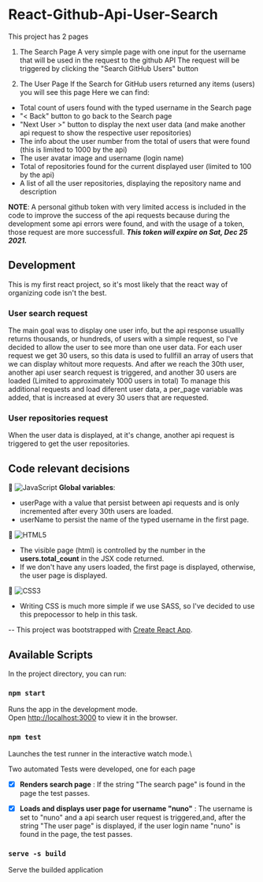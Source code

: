 # React-Github-Api-User-Search

This project has 2 pages

1. The Search Page
A very simple page with one input for the username that will be used in the request to the github API
The request will be triggered by clicking the "Search GitHub Users" button

2. The User Page
If the Search for GitHub users returned any items (users) you will see this page
Here we can find:
- Total count of users found with the typed username in the Search page 
- "< Back" button to go back to the Search page
- "Next User >" button to display the next user data (and make another api request to show the respective user repositories)
- The info about the user number from the total of users that were found (this is limited to 1000 by the api)
- The user avatar image and username (login name)
- Total of repositories found for the current displayed user (limited to 100 by the api)
- A list of all the user repositories, displaying the repository name and description

**NOTE**: A personal github token with very limited access is included in the code to improve the success of the api requests because during the development some api errors were found, and with the usage of a token, those request are more successfull.
***This token will expire on Sat, Dec 25 2021.***


## Development
This is my first react project, so it's most likely that the react way of organizing code isn't the best.

### User search request
The main goal was to display one user info, but the api response usuallly returns thousands, or hundreds, of users with a simple request, so I've decided to allow the user to see more than one user data.
For each user request we get 30 users, so this data is used to fullfill an array of users that we can display whitout more requests. And after we reach the 30th user, another api user search request is triggered, and another 30 users are loaded (Limited to approximately 1000 users in total)
To manage this additional requests and load diferent user data, a per_page variable was added, that is increased at every 30 users that are requested.

### User repositories request
When the user data is displayed, at it's change, another api request is triggered to get the user repositories.

## Code relevant decisions
    
📌 ![JavaScript](https://img.shields.io/badge/-JavaScript-F7B93E?style=flat-square&logo=javascript&logoColor=fff)
**Global variables**:
- userPage with a value that persist between api requests and is only incremented after every 30th users are loaded.
- userName to persist the name of the typed username in the first page.

📌 ![HTML5](https://img.shields.io/badge/-HTML5-E34F26?style=flat-square&logo=html5&logoColor=white) 
- The visible page (html) is controlled by the number in the **users.total_count** in the JSX code returned. 
- If we don't have any users loaded, the first page is displayed, otherwise, the user page is displayed.

📌  ![CSS3](https://img.shields.io/badge/-CSS3-549FDE?style=flat-square&logo=css3&logoColor=white)
- Writing CSS is much more simple if we use SASS, so I've decided to use this prepocessor to help in this task.

--
This project was bootstrapped with [Create React App](https://github.com/facebook/create-react-app).


## Available Scripts

In the project directory, you can run:


### `npm start`

Runs the app in the development mode.\
Open [http://localhost:3000](http://localhost:3000) to view it in the browser.


### `npm test`

Launches the test runner in the interactive watch mode.\

Two automated Tests were developed, one for each page
- [x] **Renders search page** : If the string "The search page" is found in the page the test passes.
- [x] **Loads and displays user page for username "nuno"** : The username is set to "nuno" and a api search user request is triggered,and, after the string "The user page" is displayed, if the user login name "nuno" is found in the page, the test passes.


### `serve -s build`

Serve the builded application 